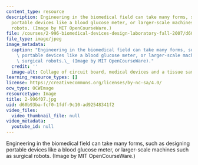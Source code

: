 ```yaml
---
content_type: resource
description: Engineering in the biomedical field can take many forms, such as designing
  portable devices like a blood glucose meter, or larger-scale machines such as surgical
  robots. (Image by MIT OpenCourseWare.)
file: /courses/2-996-biomedical-devices-design-laboratory-fall-2007/d60b93bafcf01fdf9c10ad92548341f2_2-996f07.jpg
file_type: image/jpeg
image_metadata:
  caption: "Engineering in the biomedical field can take many forms, such as designing\
    \ portable devices like a blood glucose meter, or larger-scale machines such as\
    \ surgical robots.\_ (Image by MIT OpenCourseWare)."
  credit: ''
  image-alt: Collage of circuit board, medical devices and a tissue sample.
learning_resource_types: []
license: https://creativecommons.org/licenses/by-nc-sa/4.0/
ocw_type: OCWImage
resourcetype: Image
title: 2-996f07.jpg
uid: d60b93ba-fcf0-1fdf-9c10-ad92548341f2
video_files:
  video_thumbnail_file: null
video_metadata:
  youtube_id: null
---
```

Engineering in the biomedical field can take many forms, such as designing portable devices like a blood glucose meter, or larger-scale machines such as surgical robots. (Image by MIT OpenCourseWare.)